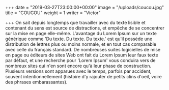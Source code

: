 +++
date = "2019-03-27T23:00:00+00:00"
image = "/uploads/coucou.jpg"
title = "COUCOU"
weight = 1
writer = "Victor"

+++
On sait depuis longtemps que travailler avec du texte lisible et contenant du sens est source de distractions, et empêche de se concentrer sur la mise en page elle-même. L'avantage du Lorem Ipsum sur un texte générique comme 'Du texte. Du texte. Du texte.' est qu'il possède une distribution de lettres plus ou moins normale, et en tout cas comparable avec celle du français standard. De nombreuses suites logicielles de mise en page ou éditeurs de sites Web ont fait du Lorem Ipsum leur faux texte par défaut, et une recherche pour 'Lorem Ipsum' vous conduira vers de nombreux sites qui n'en sont encore qu'à leur phase de construction. Plusieurs versions sont apparues avec le temps, parfois par accident, souvent intentionnellement (histoire d'y rajouter de petits clins d'oeil, voire des phrases embarassantes).